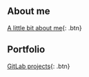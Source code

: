 ## About me

[A little bit about me](https://denisebps.github.io/Denisebps/AboutMe/){: .btn}

[comment]: # (Education, Hobbies, volunteering, parenting)

[comment]: # (## Future Directions)

[comment]: # (dream, dream big)

[comment]: # (## Parenting while being a good data scientist)

[comment]: # (blog about the funny bits of being a mom and being a professional)

## Portfolio

[GitLab projects](https://gitlab.com/denisebps){: .btn}

[comment]: # (data science projects)

